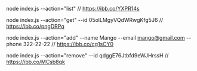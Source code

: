 node index.js --action="list" // https://ibb.co/YXPR14s

node index.js --action="get" --id 05olLMgyVQdWRwgKfg5J6 // https://ibb.co/pngDRPq

node index.js --action="add" --name Mango --email mango@gmail.com --phone 322-22-22 //
https://ibb.co/cg1sCY0

node index.js --action="remove" --id qdggE76Jtbfd9eWJHrssH // https://ibb.co/MCsb8qk
